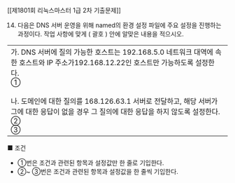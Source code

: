 [[제1801회 리눅스마스터 1급 2차 기출문제]]


14. 다음은 DNS 서버 운영을 위해 named의 환경 설정 파일에 주요 설정을 진행하는 과정이다. 작업 사항에 맞게 ( 괄호 ) 안에 알맞은 내용을 적으시오.

|   |
|---|
|가. DNS 서버에 질의 가능한 호스트는 192.168.5.0 네트워크 대역에 속한 호스트와 IP 주소가192.168.12.22인 호스트만 가능하도록 설정한다.   <br>①  <br>  <br>나. 도메인에 대한 질의를 168.126.63.1 서버로 전달하고, 해당 서버가 그에 대한 응답이 없을 경우 그 질의에 대한 응답을 하지 않도록 설정한다.  <br>②   <br>③|

■ 조건  
- ①번은 조건과 관련된 항목과 설정값만 한 줄로 기입한다.  
- ②~ ③번은 조건과 관련된 항목과 설정값을 한 줄씩 기입한다.  
